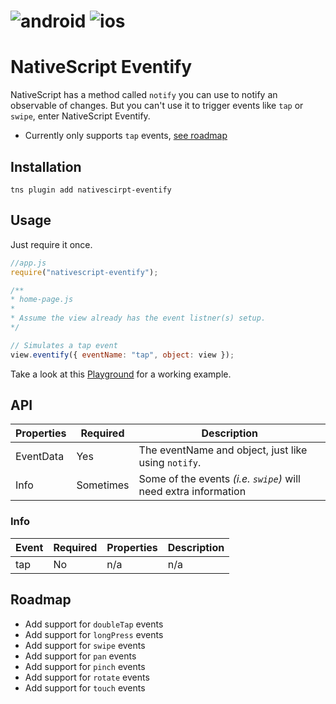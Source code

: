 [ios]: https://icomoon.io/icons9f9702a/13/340.svg "iOS"
[android]: https://icomoon.io/icons9f9702a/13/342.svg "Android"

# ![android] ![ios]
# NativeScript Eventify
NativeScript has a method called `notify` you can use to notify an observable of changes. But you can't use it to trigger events like `tap` or `swipe`, enter NativeScript Eventify.

- Currently only supports `tap` events, [see roadmap](#roadmap)

## Installation
```
tns plugin add nativescirpt-eventify
```

## Usage 
Just require it once.
```js
//app.js
require("nativescript-eventify");
```

```js
/**
* home-page.js
*
* Assume the view already has the event listner(s) setup.
*/

// Simulates a tap event
view.eventify({ eventName: "tap", object: view });
```

Take a look at this [Playground](https://play.nativescript.org/?template=play-js&id=PpA1wb&v=4) for a working example.

## API

| Properties | Required | Description |
| --- | --- | --- |
| EventData | Yes | The eventName and object, just like using `notify`. |
| Info | Sometimes | Some of the events _(i.e. `swipe`)_ will need extra information |

### Info

| Event | Required | Properties | Description |
| --- | --- | --- | --- |
| tap | No | n/a | n/a |

## Roadmap
 - Add support for `doubleTap` events
 - Add support for `longPress` events
 - Add support for `swipe` events
 - Add support for `pan` events
 - Add support for `pinch` events
 - Add support for `rotate` events
 - Add support for `touch` events
